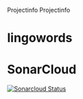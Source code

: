 Projectinfo
Projectinfo

# lingowords

#  SonarCloud 

[![Sonarcloud Status](https://sonarcloud.io/api/project_badges/measure?project=sohaibelb_lingogame&metric=alert_status)](https://sonarcloud.io/dashboard?id=sohaibelb_lingogame)
